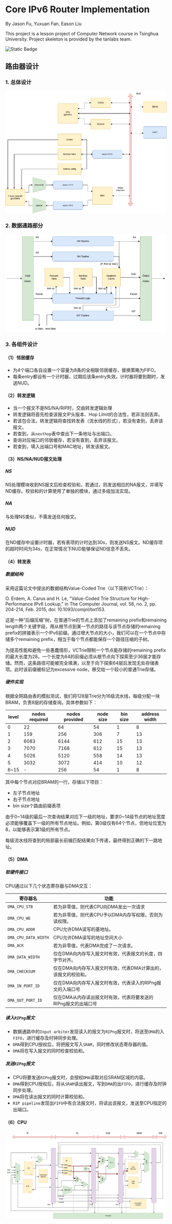 # Core IPv6 Router Implementation

By Jason Fu, Yuxuan Fan, Eason Liu

This project is a lesson project of Computer Network course in Tsinghua University.
Project skeleton is provided by the tanlabs team.

<div align='left'>
    <img src="https://img.shields.io/badge/License-MIT%20License-purple" alt="Static Badge" />
</div>

## 路由器设计

### 1. 总体设计

![dma.drawio](./assets/dma.drawio.png)

### 2. 数据通路部分

![datapath.drawio](./assets/datapath.drawio.png)

### 3. 各组件设计

#### （1）邻居缓存

- 为4个端口各自设置一个容量为8条的全相联邻居缓存，替换策略为FIFO。
- 每条entry都设有一个计时器，过期后该条entry失效。计时器将要到期时，发送NUD。

#### （2）转发逻辑

- 当一个报文不是NS/NA/RIP时，交由转发逻辑处理
- 转发逻辑将首先检查该报文IP头版本、Hop Limit的合法性，若非法则丢弃。
- 若该包合法，转发逻辑将查找转发表（流水线的形式），若没有查到，丢弃该报文。
- 若查到，从`nexthop`表中查出下一条地址与出端口。
- 查询对应端口的邻居缓存，若没有查到，丢弃该报文。
- 若查到，填入出端口号和MAC地址，转发该报文。

#### （3）NS/NA/NUD报文处理

##### NS

NS处理模块收到NS报文后检查校验和，若通过，则发送相应的NA报文，并填写ND缓存。校验和的计算使用了单独的模块，通过多级加法实现。

##### NA

与处理NS类似，不需发送任何报文。

##### NUD

在ND缓存中设置计时器，若有表项的计时达到30s，则发送NS报文。ND缓存项的超时时间为34s，在正常情况下NUD能够保证ND信息不丢失。

#### （4）转发表

##### 数据结构

采用这篇论文中提出的数据结构Value-Coded Trie（以下简称VCTrie）：

O. Erdem, A. Carus and H. Le, "Value-Coded Trie Structure for High-Performance IPv6 Lookup," in The Computer Journal, vol. 58, no. 2, pp. 204-214, Feb. 2015, doi: 10.1093/comjnl/bxt153.

这是一种“后缀压缩”树，在普通Trie的节点上添加了remaining prefix和remaining length两个关键字段，用从根节点到某一节点的路径与该节点存储的remaining prefix的拼接表示一个IPv6前缀。通过增大节点的大小，我们可以在一个节点中存储多个remaining prefix，相当于每个节点都能保存一个路径压缩的子树。

为提高性能和避免一些愚蠢情形，VCTrie限制一个节点能存储的remaining prefix的最大长度为28。一个长度为64的前缀必须从根节点向下探索至少36层才能存储。然而，这条路径可能被完全填满，以至于向下探索64层后发现无处存储表项。此时该前缀被标记为excessive node，移交给一个较小的普通Trie存储。

##### 硬件实现

根据全网路由表的模拟测试，我们将128层Trie分为16级流水线，每级分配一块BRAM，负责8层的存储查询。具体参数如下：

| level | nodes required | nodes provided | node size | bin size | address width |
| ----- | -------------- | -------------- | --------- | -------- | ------------- |
| 0     | 22             | 64             | 54        | 1        | 8             |
| 1     | 159            | 256            | 306       | 7        | 13            |
| 2     | 6083           | 6144           | 612       | 15       | 13            |
| 3     | 7070           | 7168           | 612       | 15       | 13            |
| 4     | 5026           | 5120           | 558       | 14       | 13            |
| 5     | 3032           | 3072           | 414       | 10       | 12            |
| 6~15  | -              | 256            | 54        | 1        | 8             |

其中每个节点对应BRAM的一行，存储以下项目：

- 左子节点地址
- 右子节点地址
- bin size个路由前缀表项

由于0~14级的最后一次查询结果对应下一级的地址，要求0~14级节点的地址宽度必须能够覆盖下一级的所有节点地址。例如，第0级仅有64个节点，但地址位宽为8，以能够表示第1级的所有节点。

每级流水线将查到的局部最长前缀匹配结果向下传递，最终得到正确的下一跳地址。

#### （5）DMA


##### 软硬件接口

CPU通过以下几个状态寄存器与DMA交互：

| 寄存器名             | 功能                                                         |
| -------------------- | ------------------------------------------------------------ |
| `DMA_CPU_STB`        | 若为非零值，则代表CPU向DMA发出一次请求                       |
| `DMA_CPU_WE`         | 若为非零值，则代表CPU予以DMA内存写权限，否则为读权限。       |
| `DMA_CPU_ADDR`       | CPU允许DMA读写的基地址。                                     |
| `DMA_CPU_DATA_WIDTH` | CPU允许DMA读写的地址空间大小                                 |
| `DMA_ACK`            | 若为非零值，代表DMA完成了一次请求。                          |
| `DMA_DATA_WIDTH`     | 仅在DMA向内存写入报文时有效，代表报文的长度，四字节对齐。    |
| `DMA_CHECKSUM`       | 仅在DMA向内存写入报文时有效，代表DMA计算出的，该报文的校验和。 |
| `DMA_IN_PORT_ID`     | 仅在DMA向内存写入报文时有效，代表读入的RIPng报文的入端口号   |
| `DMA_OUT_PORT_ID`    | 仅在DMA从内存读出报文时有效，代表将要发送的RIPng报文的出端口号 |

##### 读入`RIPng`报文

- 数据通路中的`Input arbiter`发现读入的报文为`RIPng`报文时，将送至`DMA`的入`FIFO`，进行缓存及时钟同步处理。
- `DMA`得到CPU授权后，将把报文写入`SRAM`，同时修改状态寄存器的值。
- `DMA`将在写入报文的同时检查校验和。

##### 发送`RIPng`报文

- CPU将要发送`RIPng`报文时，会授权`DMA`读取对应SRAM区域的内容。
- `DMA`得到CPU授权后，将从`SRAM`读出报文，写到`DMA`的出`FIFO`，进行缓存及时钟同步处理。
- `DMA`将在读出报文的同时计算校验和。
- `RIP pipeline`发现出`FIFO`中有合法报文时，将读出该报文，发送至CPU指定的出端口。


#### （6）CPU

![CPU.drawio](./assets/CPU.drawio.png)

